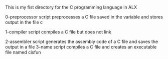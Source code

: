 This is my fist directory for the C programming language in ALX

0-preprocessor script preprocesses a C file saved in the variable  and stores output in the file c

1-compiler script compiles a C file but does not link

2-assembler script generates the assembly code of a C file and saves the output in a file
3-name script compiles a C file and creates an executable file named cisfun
